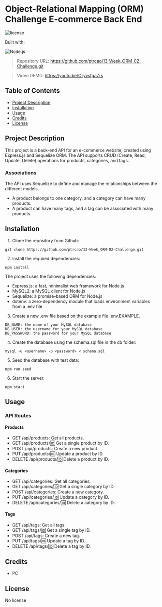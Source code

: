 
# Object-Relational Mapping (ORM) Challenge E-commerce Back End

![license](https://img.shields.io/static/v1?label=license&message=No_license&color=blue&style=for-the-badge)

  Built with:

  ![Node.js](https://img.shields.io/badge/Node.js-43853D?style=for-the-badge&logo=node.js&logoColor=white)

> Repository URL: https://github.com/ptrcao/13-Week_ORM-02-Challenge.git

> Video DEMO: https://youtu.be/OryvsfgaZrs

## Table of Contents

- [Project Description](#project-description)
- [Installation](#installation)
- [Usage](#usage)
- [Credits](#credits)
- [License](#license)


## Project Description
This project is a back-end API for an e-commerce website, created using Express.js and Sequelize ORM. The API supports CRUD (Create, Read, Update, Delete) operations for products, categories, and tags.

### Associations
The API uses Sequelize to define and manage the relationships between the different models.

* A product belongs to one category, and a category can have many products.
* A product can have many tags, and a tag can be associated with many products.

## Installation
1. Clone the repository from Github:
```
git clone https://github.com/ptrcao/13-Week_ORM-02-Challenge.git
```

2. Install the required dependencies:
```
npm install
```
The project uses the following dependencies:

* Express.js: a fast, minimalist web framework for Node.js
* MySQL2: a MySQL client for Node.js
* Sequelize: a promise-based ORM for Node.js
* dotenv: a zero-dependency module that loads environment variables from a .env file


3. Create a new .env file based on the example file .env.EXAMPLE.
```
DB_NAME: the name of your MySQL database
DB_USER: the username for your MySQL database
DB_PASSWORD: the password for your MySQL database
```

4. Create the database using the schema.sql file in the db folder:
```
mysql -u <username> -p <password> < schema.sql
```
5. Seed the database with test data:
```
npm run seed
```
6. Start the server:
```
npm start
```

## Usage
### API Routes
#### Products
* GET /api/products: Get all products.
* GET /api/products/:id: Get a single product by ID.
* POST /api/products: Create a new product.
* PUT /api/products/:id: Update a product by ID.
* DELETE /api/products/:id: Delete a product by ID.
#### Categories
* GET /api/categories: Get all categories.
* GET /api/categories/:id: Get a single category by ID.
* POST /api/categories: Create a new category.
* PUT /api/categories/:id: Update a category by ID.
* DELETE /api/categories/:id: Delete a category by ID.
#### Tags
* GET /api/tags: Get all tags.
* GET /api/tags/:id: Get a single tag by ID.
* POST /api/tags: Create a new tag.
* PUT /api/tags/:id: Update a tag by ID.
* DELETE /api/tags/:id: Delete a tag by ID.


## Credits
- PC

## License
No license